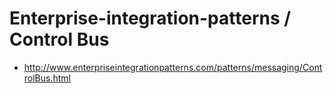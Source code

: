 # Enterprise-integration-patterns / Control Bus

* http://www.enterpriseintegrationpatterns.com/patterns/messaging/ControlBus.html

